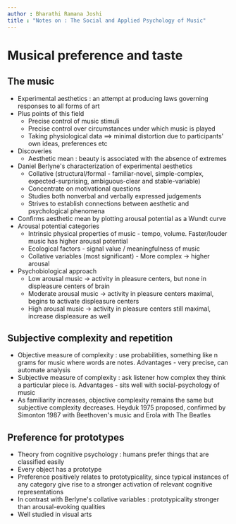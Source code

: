 ```yaml
---
author : Bharathi Ramana Joshi
title : "Notes on : The Social and Applied Psychology of Music"
---
```


# Musical preference and taste

## The music

- Experimental aesthetics : an attempt at producing laws governing responses to
    all forms of art
- Plus points of this field
    + Precise control of music stimuli
    + Precise control over circumstances under which music is played
    + Taking physiological data $\implies$ minimal distortion due to
        participants' own ideas, preferences etc
- Discoveries
    + Aesthetic mean : beauty is associated with the absence of extremes
- Daniel Berlyne's characterization of experimental aesthetics
    + Collative (structural/formal - familiar-novel, simple-complex,
        expected-surprising, ambiguous-clear and stable-variable)
    + Concentrate on motivational questions
    + Studies both nonverbal and verbally expressed judgements
    + Strives to establish connections between aesthetic and psychological
        phenomena
- Confirms aesthetic mean by plotting arousal potential as a Wundt curve
- Arousal potential categories
    + Intrinsic physical properties of music - tempo, volume. Faster/louder
        music has higher arousal potential
    + Ecological factors - signal value / meaningfulness of music
    + Collative variables (most significant) - More complex $\rightarrow$ higher
        arousal
- Psychobiological approach
    + Low arousal music $\rightarrow$ activity in pleasure centers, but none in
        displeasure centers of brain
    + Moderate arousal music $\rightarrow$ activity in pleasure centers maximal,
        begins to activate displeasure centers
    + High arousal music $\rightarrow$ activity in pleasure centers still
        maximal, increase displeasure as well

## Subjective complexity and repetition

- Objective measure of complexity : use probabilities, something like n grams
    for music where words are notes. Advantages - very precise, can automate analysis
- Subjective measure of complexity : ask listener how complex they think a
    particular piece is. Advantages - sits well with social-psychology of music
- As familiarity increases, objective complexity remains the same but subjective
    complexity decreases. Heyduk 1975 proposed, confirmed by Simonton 1987 with
    Beethoven's music and Erola with The Beatles

## Preference for prototypes

- Theory from cognitive psychology : humans prefer things that are classified
    easily
- Every object has a prototype
- Preference positively relates to prototypicality, since typical instances of
    any category give rise to a stronger activation of relevant cognitive
    representations
- In contrast with Berlyne's collative variables : prototypicality stronger than
    arousal-evoking qualities
- Well studied in visual arts
